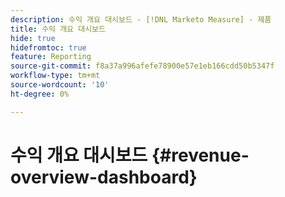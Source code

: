 ```yaml
---
description: 수익 개요 대시보드 - [!DNL Marketo Measure] - 제품
title: 수익 개요 대시보드
hide: true
hidefromtoc: true
feature: Reporting
source-git-commit: f8a37a996afefe78900e57e1eb166cdd50b5347f
workflow-type: tm+mt
source-wordcount: '10'
ht-degree: 0%

---
```


# 수익 개요 대시보드 {#revenue-overview-dashboard}
